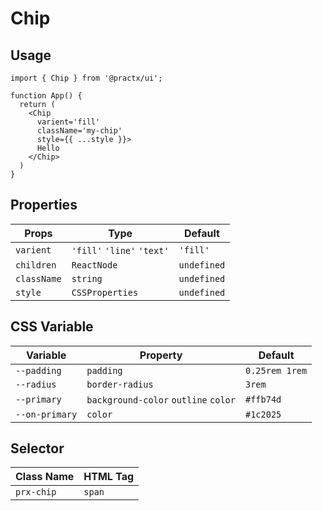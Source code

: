 # Chip
## Usage
```tsx
import { Chip } from '@practx/ui';

function App() {
  return (
    <Chip 
      varient='fill' 
      className='my-chip' 
      style={{ ...style }}>
      Hello
    </Chip>
  )
}
```

## Properties
| Props       | Type                        | Default     |
|-------------|-----------------------------|-------------|
| `varient`   | `'fill'` `'line'` `'text'`  | `'fill'`    |
| `children`  | `ReactNode`                 | `undefined` |
| `className` | `string`                    | `undefined` |
| `style`     | `CSSProperties`             | `undefined` |

## CSS Variable
| Variable       | Property                             | Default         |
|----------------|--------------------------------------|-----------------|
| `--padding`    | `padding`                            | `0.25rem 1rem`  |
| `--radius`     | `border-radius`                      | `3rem`          |
| `--primary`    | `background-color` `outline` `color` | `#ffb74d`       |
| `--on-primary` | `color`                              | `#1c2025`       |

## Selector
| Class Name       | HTML Tag |
|------------------|----------|
| `prx-chip`       | `span`   |
